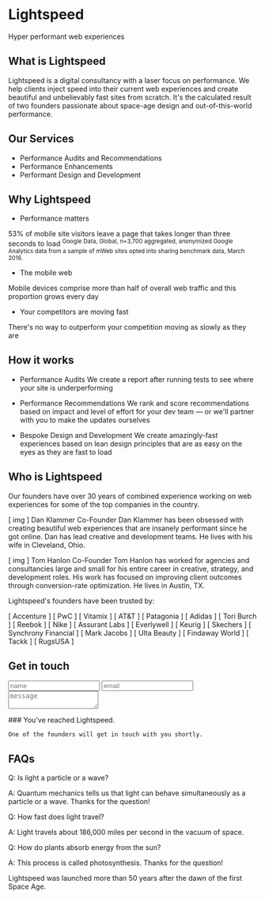 # Lightspeed
Hyper performant web experiences

## What is Lightspeed 
Lightspeed is a digital consultancy with a laser focus on performance. We help clients inject speed into their current web experiences and create beautiful and unbelievably fast sites from scratch. It's the calculated result of two founders passionate about space-age design and out-of-this-world performance. 

## Our Services 

* Performance Audits and Recommendations
* Performance Enhancements 
* Performant Design and Development

## Why Lightspeed 

* Performance matters

53% of mobile site visitors leave a page that takes longer than three seconds to load <sup>Google Data, Global, n=3,700 aggregated, anonymized Google Analytics data from a sample of mWeb sites opted into sharing benchmark data, March 2016.</sup>

* The mobile web

Mobile devices comprise more than half of overall web traffic and this proportion grows every day

* Your competitors are moving fast

There's no way to outperform your competition moving as slowly as they are

## How it works 

* Performance Audits 
We create a report after running tests to see where your site is underperforming 

* Performance Recommendations 
We rank and score recommendations based on impact and level of effort for your dev team — or we'll partner with you to make the updates ourselves

* Bespoke Design and Development 
We create amazingly-fast experiences based on lean design principles that are as easy on the eyes as they are fast to load  

## Who is Lightspeed
Our founders have over 30 years of combined experience working on web experiences for some of the top companies in the country. 

[ img ]
Dan Klammer
Co-Founder
Dan Klammer has been obsessed with creating beautiful web experiences that are insanely performant since he got online. Dan has lead creative and development teams. He lives with his wife in Cleveland, Ohio. 

[ img ]
Tom Hanlon
Co-Founder
Tom Hanlon has worked for agencies and consultancies large and small for his entire career in creative, strategy, and development roles. His work has focused on improving client outcomes through conversion-rate optimization. He lives in Austin, TX. 

Lightspeed's founders have been trusted by: 

[ Accenture ]
[ PwC ]
[ Vitamix ]
[ AT&T ]
[ Patagonia ]
[ Adidas ]
[ Tori Burch ]
[ Reebok ]
[ Nike ]
[ Assurant Labs ]
[ Everlywell ]
[ Keurig ]
[ Skechers ]
[ Synchrony Financial ]
[ Mark Jacobs ]
[ Ulta Beauty ]
[ Findaway World ]
[ Tackk ]
[ RugsUSA ]

## Get in touch 
<form>
	<input type="text" placeholder="name"></input> 
	<input type="text" placeholder="email"></input> 
	<textarea placeholder="message"></textarea> 
</form>

<div class="hidden">
	### You've reached Lightspeed.
	
	One of the founders will get in touch with you shortly.
</div>

## FAQs 

Q: Is light a particle or a wave? 

A: Quantum mechanics tells us that light can behave simultaneously as a particle or a wave. Thanks for the question! 

Q: How fast does light travel?

A: Light travels about 186,000 miles per second in the vacuum of space. 

Q: How do plants absorb energy from the sun? 

A: This process is called photosynthesis. Thanks for the question! 


<footer>
	Lightspeed was launched more than 50 years after the dawn of the first Space Age. 
</footer>
